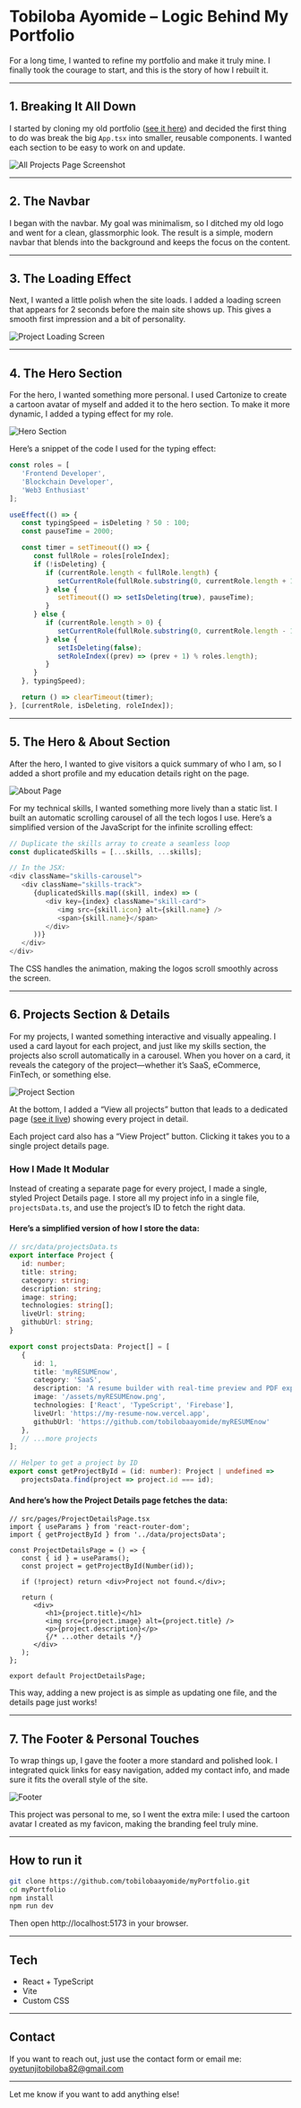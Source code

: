 # Tobiloba Ayomide – Logic Behind My Portfolio

For a long time, I wanted to refine my portfolio and make it truly mine. I finally took the courage to start, and this is the story of how I rebuilt it.

---


## 1. Breaking It All Down

I started by cloning my old portfolio ([see it here](https://hunkymanie.vercel.app)) and decided the first thing to do was break the big `App.tsx` into smaller, reusable components. I wanted each section to be easy to work on and update.

![All Projects Page Screenshot](public/allprojectspage.png)

---


## 2. The Navbar

I began with the navbar. My goal was minimalism, so I ditched my old logo and went for a clean, glassmorphic look. The result is a simple, modern navbar that blends into the background and keeps the focus on the content.

---


## 3. The Loading Effect

Next, I wanted a little polish when the site loads. I added a loading screen that appears for 2 seconds before the main site shows up. This gives a smooth first impression and a bit of personality.

![Project Loading Screen](public/projectpage.png)

---


## 4. The Hero Section

For the hero, I wanted something more personal. I used Cartonize to create a cartoon avatar of myself and added it to the hero section. To make it more dynamic, I added a typing effect for my role.

![Hero Section](public/herosection.png)

Here’s a snippet of the code I used for the typing effect:

```js
const roles = [
   'Frontend Developer',
   'Blockchain Developer',
   'Web3 Enthusiast'
];

useEffect(() => {
   const typingSpeed = isDeleting ? 50 : 100;
   const pauseTime = 2000;

   const timer = setTimeout(() => {
      const fullRole = roles[roleIndex];
      if (!isDeleting) {
         if (currentRole.length < fullRole.length) {
            setCurrentRole(fullRole.substring(0, currentRole.length + 1));
         } else {
            setTimeout(() => setIsDeleting(true), pauseTime);
         }
      } else {
         if (currentRole.length > 0) {
            setCurrentRole(fullRole.substring(0, currentRole.length - 1));
         } else {
            setIsDeleting(false);
            setRoleIndex((prev) => (prev + 1) % roles.length);
         }
      }
   }, typingSpeed);

   return () => clearTimeout(timer);
}, [currentRole, isDeleting, roleIndex]);
```

---


## 5. The Hero & About Section

After the hero, I wanted to give visitors a quick summary of who I am, so I added a short profile and my education details right on the page.

![About Page](public/aboutpage.png)

For my technical skills, I wanted something more lively than a static list. I built an automatic scrolling carousel of all the tech logos I use. Here’s a simplified version of the JavaScript for the infinite scrolling effect:

```js
// Duplicate the skills array to create a seamless loop
const duplicatedSkills = [...skills, ...skills];

// In the JSX:
<div className="skills-carousel">
   <div className="skills-track">
      {duplicatedSkills.map((skill, index) => (
         <div key={index} className="skill-card">
            <img src={skill.icon} alt={skill.name} />
            <span>{skill.name}</span>
         </div>
      ))}
   </div>
</div>
```

The CSS handles the animation, making the logos scroll smoothly across the screen.

---


## 6. Projects Section & Details

For my projects, I wanted something interactive and visually appealing. I used a card layout for each project, and just like my skills section, the projects also scroll automatically in a carousel. When you hover on a card, it reveals the category of the project—whether it’s SaaS, eCommerce, FinTech, or something else.

![Project Section](public/projectsection.png)

At the bottom, I added a “View all projects” button that leads to a dedicated page ([see it live](https://tobicode.netlify.app/projects)) showing every project in detail.

Each project card also has a “View Project” button. Clicking it takes you to a single project details page.

### How I Made It Modular

Instead of creating a separate page for every project, I made a single, styled Project Details page. I store all my project info in a single file, `projectsData.ts`, and use the project’s ID to fetch the right data.

#### Here’s a simplified version of how I store the data:

```ts
// src/data/projectsData.ts
export interface Project {
   id: number;
   title: string;
   category: string;
   description: string;
   image: string;
   technologies: string[];
   liveUrl: string;
   githubUrl: string;
}

export const projectsData: Project[] = [
   {
      id: 1,
      title: 'myRESUMEnow',
      category: 'SaaS',
      description: 'A resume builder with real-time preview and PDF export.',
      image: '/assets/myRESUMEnow.png',
      technologies: ['React', 'TypeScript', 'Firebase'],
      liveUrl: 'https://my-resume-now.vercel.app',
      githubUrl: 'https://github.com/tobilobaayomide/myRESUMEnow'
   },
   // ...more projects
];

// Helper to get a project by ID
export const getProjectById = (id: number): Project | undefined =>
   projectsData.find(project => project.id === id);
```

#### And here’s how the Project Details page fetches the data:

```tsx
// src/pages/ProjectDetailsPage.tsx
import { useParams } from 'react-router-dom';
import { getProjectById } from '../data/projectsData';

const ProjectDetailsPage = () => {
   const { id } = useParams();
   const project = getProjectById(Number(id));

   if (!project) return <div>Project not found.</div>;

   return (
      <div>
         <h1>{project.title}</h1>
         <img src={project.image} alt={project.title} />
         <p>{project.description}</p>
         {/* ...other details */}
      </div>
   );
};

export default ProjectDetailsPage;
```

This way, adding a new project is as simple as updating one file, and the details page just works!

---


## 7. The Footer & Personal Touches

To wrap things up, I gave the footer a more standard and polished look. I integrated quick links for easy navigation, added my contact info, and made sure it fits the overall style of the site.

![Footer](public/footer.png)

This project was personal to me, so I went the extra mile: I used the cartoon avatar I created as my favicon, making the branding feel truly mine.

---

## How to run it

```bash
git clone https://github.com/tobilobaayomide/myPortfolio.git
cd myPortfolio
npm install
npm run dev
```

Then open http://localhost:5173 in your browser.

---

## Tech

- React + TypeScript
- Vite
- Custom CSS

---

## Contact

If you want to reach out, just use the contact form or email me: oyetunjitobiloba82@gmail.com

---

Let me know if you want to add anything else!
